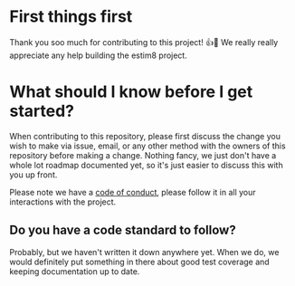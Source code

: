 # First things first
Thank you soo much for contributing to this project! :+1::tada:
We really really appreciate any help building the estim8 project.

# What should I know before I get started?
When contributing to this repository, please first discuss the change you wish to make via issue, email, or any other method with the owners of this repository before making a change. Nothing fancy, we just don't have a whole lot roadmap documented yet, so it's just easier to discuss this with you up front.

Please note we have a [code of conduct](CODE_OF_CONDUCT.md), please follow it in all your interactions with the project.

## Do you have a code standard to follow?
Probably, but we haven't written it down anywhere yet. When we do, we would definitely put something in there about good test coverage and keeping documentation up to date.
